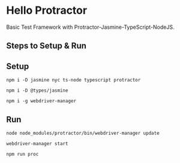 # Hello Protractor
Basic Test Framework with Protractor-Jasmine-TypeScript-NodeJS.

Steps to Setup & Run
----------------------

Setup
-----
`npm i -D jasmine nyc ts-node typescript protractor`

`npm i -D @types/jasmine`

`npm i -g webdriver-manager`


Run
---
`node node_modules/protractor/bin/webdriver-manager update`

`webdriver-manager start`

`npm run proc`
